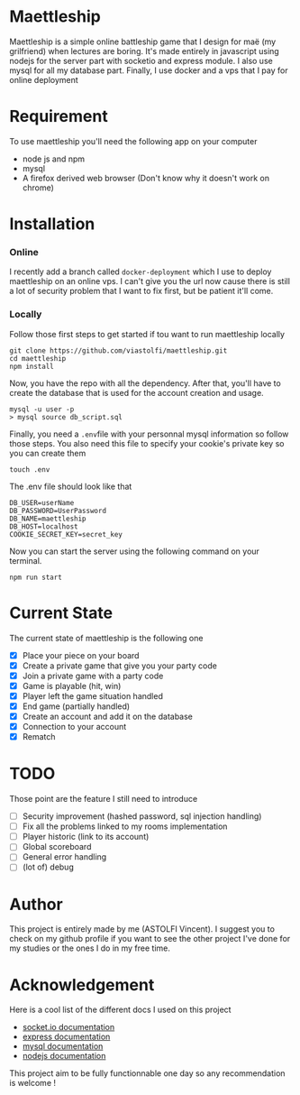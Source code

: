 # Maettleship

Maettleship is a simple online battleship game that I design for maë (my grilfriend) when lectures are boring. 
It's made entirely in javascript using nodejs for the server part with socketio and express module. I also use mysql for all my database part. Finally, I use docker and a vps that I pay for online deployment

# Requirement

To use maettleship you'll need the following app on your computer

* node js and npm
* mysql
* A firefox derived web browser (Don't know why it doesn't work on chrome)

# Installation

### Online

I recently add a branch called `docker-deployment` which I use to deploy maettleship on an online vps. I can't give you the url now cause there is still a lot of security problem that I want to fix first, but be patient it'll come.

### Locally

Follow those first steps to get started if tou want to run maettleship locally

```
git clone https://github.com/viastolfi/maettleship.git
cd maettleship
npm install
```

Now, you have the repo with all the dependency. After that, you'll have to create the database that is used for the account creation and usage.

```
mysql -u user -p
> mysql source db_script.sql
```

Finally, you need a `.env`file with your personnal mysql information so follow those steps. You also need this file to specify your cookie's private key so you can create them

```
touch .env
```

The .env file should look like that

```
DB_USER=userName
DB_PASSWORD=UserPassword
DB_NAME=maettleship
DB_HOST=localhost
COOKIE_SECRET_KEY=secret_key
```

Now you can start the server using the following command on your terminal.

`npm run start`

# Current State

The current state of maettleship is the following one

- [X] Place your piece on your board
- [X] Create a private game that give you your party code
- [X] Join a private game with a party code
- [X] Game is playable (hit, win)
- [X] Player left the game situation handled
- [X] End game (partially handled)
- [X] Create an account and add it on the database
- [X] Connection to your account
- [X] Rematch 

# TODO

Those point are the feature I still need to introduce

- [ ] Security improvement (hashed password, sql injection handling)
- [ ] Fix all the problems linked to my rooms implementation
- [ ] Player historic (link to its account)
- [ ] Global scoreboard
- [ ] General error handling
- [ ] (lot of) debug

# Author

This project is entirely made by me (ASTOLFI Vincent). I suggest you to check on my github profile if you want to see the other project I've done for my studies or the ones I do in my free time. 

# Acknowledgement 

Here is a cool list of the different docs I used on this project

- [socket.io documentation](https://socket.io/fr/docs/v4/)
- [express documentation](https://expressjs.com/)
- [mysql documentation](https://dev.mysql.com/doc/)
- [nodejs documentation](https://nodejs.org/docs/latest/api/)

This project aim to be fully functionnable one day so any recommendation is welcome !